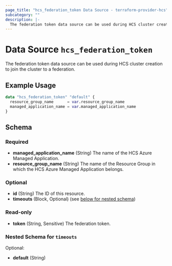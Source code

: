 ```yaml
---
page_title: "hcs_federation_token Data Source - terraform-provider-hcs"
subcategory: ""
description: |-
  The federation token data source can be used during HCS cluster creation to join the cluster to a federation.
---
```


# Data Source `hcs_federation_token`

The federation token data source can be used during HCS cluster creation to join the cluster to a federation.

## Example Usage

```terraform
data "hcs_federation_token" "default" {
  resource_group_name      = var.resource_group_name
  managed_application_name = var.managed_application_name
}
```

## Schema

### Required

- **managed_application_name** (String) The name of the HCS Azure Managed Application.
- **resource_group_name** (String) The name of the Resource Group in which the HCS Azure Managed Application belongs.

### Optional

- **id** (String) The ID of this resource.
- **timeouts** (Block, Optional) (see [below for nested schema](#nestedblock--timeouts))

### Read-only

- **token** (String, Sensitive) The federation token.

<a id="nestedblock--timeouts"></a>
### Nested Schema for `timeouts`

Optional:

- **default** (String)


